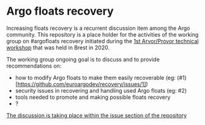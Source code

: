 # Argo floats recovery

Increasing floats recovery is a recurrent discussion item among the Argo community. This repository is a place holder for the activities of the working group on #argofloats recovery initiated during the [1st Arvor/Provor technical workshop](https://euroargodev.github.io/techworkshop/) that was held in Brest in 2020.

The working group ongoing goal is to discuss and to provide recommendations on:
- how to modify Argo floats to make them easily recoverable (eg: (#1)[https://github.com/euroargodev/recovery/issues/1])
- security issues in recovering and handling used Argo floats (eg: #2)
- tools needed to promote and making possible floats recovery
- ?

[The discussion is taking place within the issue section of the repository](https://github.com/euroargodev/recovery/issues)
